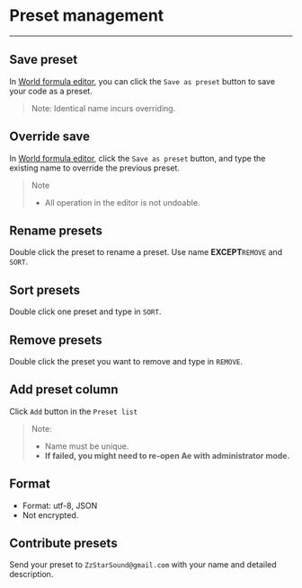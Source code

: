 # Preset management
-------
## Save preset
In [World formula editor](ScriptWindow.md), you can click the `Save as preset` button to save your code as a preset. 
> Note: Identical name incurs overriding. 

## Override save

In [World formula editor](ScriptWindow.md), click the `Save as preset` button, and type the existing name to override the previous preset. 

> Note
> - All operation in the editor is not undoable. 

## Rename presets

Double click the preset to rename a preset. Use name **EXCEPT**`REMOVE` and `SORT`.

## Sort presets

Double click one preset and type in `SORT`. 

## Remove presets

Double click the preset you want to remove and type in `REMOVE`. 


## Add preset column

Click `Add` button in the `Preset list`

> Note: 
> - Name must be unique. 
> - **If failed, you might need to re-open Ae with administrator mode.**


## Format

- Format: utf-8, JSON
- Not encrypted. 

## Contribute presets

Send your preset to `ZzStarSound@gmail.com` with your name and detailed description. 

<br>
<br>
<br>
<br>
<br>
<br>